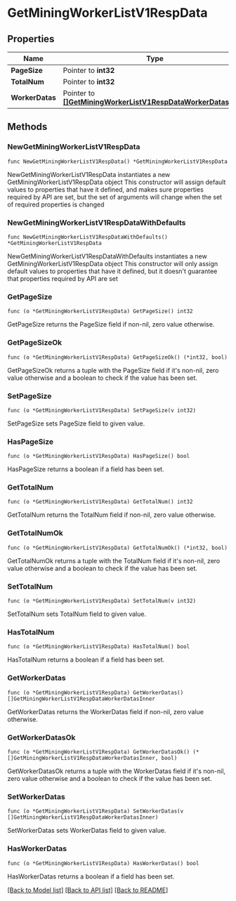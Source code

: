 # GetMiningWorkerListV1RespData

## Properties

Name | Type | Description | Notes
------------ | ------------- | ------------- | -------------
**PageSize** | Pointer to **int32** |  | [optional] 
**TotalNum** | Pointer to **int32** |  | [optional] 
**WorkerDatas** | Pointer to [**[]GetMiningWorkerListV1RespDataWorkerDatasInner**](GetMiningWorkerListV1RespDataWorkerDatasInner.md) |  | [optional] 

## Methods

### NewGetMiningWorkerListV1RespData

`func NewGetMiningWorkerListV1RespData() *GetMiningWorkerListV1RespData`

NewGetMiningWorkerListV1RespData instantiates a new GetMiningWorkerListV1RespData object
This constructor will assign default values to properties that have it defined,
and makes sure properties required by API are set, but the set of arguments
will change when the set of required properties is changed

### NewGetMiningWorkerListV1RespDataWithDefaults

`func NewGetMiningWorkerListV1RespDataWithDefaults() *GetMiningWorkerListV1RespData`

NewGetMiningWorkerListV1RespDataWithDefaults instantiates a new GetMiningWorkerListV1RespData object
This constructor will only assign default values to properties that have it defined,
but it doesn't guarantee that properties required by API are set

### GetPageSize

`func (o *GetMiningWorkerListV1RespData) GetPageSize() int32`

GetPageSize returns the PageSize field if non-nil, zero value otherwise.

### GetPageSizeOk

`func (o *GetMiningWorkerListV1RespData) GetPageSizeOk() (*int32, bool)`

GetPageSizeOk returns a tuple with the PageSize field if it's non-nil, zero value otherwise
and a boolean to check if the value has been set.

### SetPageSize

`func (o *GetMiningWorkerListV1RespData) SetPageSize(v int32)`

SetPageSize sets PageSize field to given value.

### HasPageSize

`func (o *GetMiningWorkerListV1RespData) HasPageSize() bool`

HasPageSize returns a boolean if a field has been set.

### GetTotalNum

`func (o *GetMiningWorkerListV1RespData) GetTotalNum() int32`

GetTotalNum returns the TotalNum field if non-nil, zero value otherwise.

### GetTotalNumOk

`func (o *GetMiningWorkerListV1RespData) GetTotalNumOk() (*int32, bool)`

GetTotalNumOk returns a tuple with the TotalNum field if it's non-nil, zero value otherwise
and a boolean to check if the value has been set.

### SetTotalNum

`func (o *GetMiningWorkerListV1RespData) SetTotalNum(v int32)`

SetTotalNum sets TotalNum field to given value.

### HasTotalNum

`func (o *GetMiningWorkerListV1RespData) HasTotalNum() bool`

HasTotalNum returns a boolean if a field has been set.

### GetWorkerDatas

`func (o *GetMiningWorkerListV1RespData) GetWorkerDatas() []GetMiningWorkerListV1RespDataWorkerDatasInner`

GetWorkerDatas returns the WorkerDatas field if non-nil, zero value otherwise.

### GetWorkerDatasOk

`func (o *GetMiningWorkerListV1RespData) GetWorkerDatasOk() (*[]GetMiningWorkerListV1RespDataWorkerDatasInner, bool)`

GetWorkerDatasOk returns a tuple with the WorkerDatas field if it's non-nil, zero value otherwise
and a boolean to check if the value has been set.

### SetWorkerDatas

`func (o *GetMiningWorkerListV1RespData) SetWorkerDatas(v []GetMiningWorkerListV1RespDataWorkerDatasInner)`

SetWorkerDatas sets WorkerDatas field to given value.

### HasWorkerDatas

`func (o *GetMiningWorkerListV1RespData) HasWorkerDatas() bool`

HasWorkerDatas returns a boolean if a field has been set.


[[Back to Model list]](../README.md#documentation-for-models) [[Back to API list]](../README.md#documentation-for-api-endpoints) [[Back to README]](../README.md)


